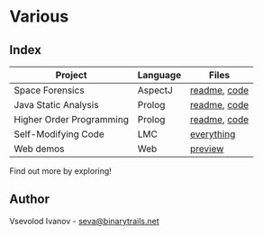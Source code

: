 # Various

## Index

Project | Language | Files
--- | --- | ---
Space Forensics | AspectJ | [readme](https://github.com/binarytrails/various/blob/master/java/aspectj/space-forensics/readme.md#introducing-hal), [code](https://github.com/binarytrails/various/blob/master/java/aspectj/space-forensics/)
Java Static Analysis | Prolog | [readme](https://github.com/binarytrails/various/blob/master/prolog/java-analysis.md#introduction), [code](https://github.com/binarytrails/various/blob/master/prolog/java-analysis.pl#L1)
Higher Order Programming | Prolog | [readme](https://github.com/binarytrails/various/blob/master/prolog/higher-order.md#higher-order-programming), [code](https://github.com/binarytrails/various/blob/master/prolog/higher-order.pl#L1)
Self-Modifying Code | LMC | [everything](https://github.com/binarytrails/various/blob/master/assembly/lmc/combine_two_ordered_lists.elmc#L1)
Web demos | Web | [preview](http://binarytrails.github.io/various/)

Find out more by exploring!

## Author

Vsevolod Ivanov - seva@binarytrails.net
